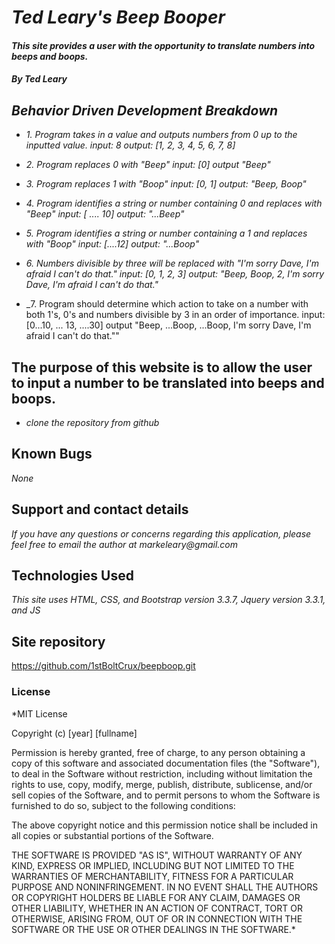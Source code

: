 
# _Ted Leary's Beep Booper_

#### _This site provides a user with the opportunity to translate numbers into beeps and boops._

#### _By Ted Leary_

## _Behavior Driven Development Breakdown_

* _1. Program takes in a value and outputs numbers from 0 up to the inputted value.
input: 8
output: [1, 2, 3, 4, 5, 6, 7, 8]_

* _2. Program replaces 0 with "Beep"
input: [0]
output "Beep"_

* _3. Program replaces 1 with "Boop"
input: [0, 1]
output: "Beep, Boop"_

* _4. Program identifies a string or number containing 0 and replaces with "Beep"
input: [ .... 10]
output: "...Beep"_

* _5. Program identifies a string or number containing a 1 and replaces with "Boop"
input: [....12]
output: "...Boop"_

* _6. Numbers divisible by three will be replaced with "I'm sorry Dave, I'm afraid I can't do that."
input: [0, 1, 2, 3]
output: "Beep, Boop, 2, I'm sorry Dave, I'm afraid I can't do that."_

* _7. Program should determine which action to take on a number with both 1's, 0's and numbers divisible by 3 in an order of importance.
input: [0...10, ... 13, ....30]
output "Beep, ...Boop, ...Boop, I'm sorry Dave, I'm afraid I can't do that.""



## The purpose of this website is to allow the user to input a number to be translated into beeps and boops.

* _clone the repository from github_

## Known Bugs

_None_

## Support and contact details

_If you have any questions or concerns regarding this application, please feel free to email the author at markeleary@gmail.com_

## Technologies Used

_This site uses HTML, CSS, and Bootstrap version 3.3.7, Jquery version 3.3.1, and JS_

## Site repository

https://github.com/1stBoltCrux/beepboop.git

### License

*MIT License

Copyright (c) [year] [fullname]

Permission is hereby granted, free of charge, to any person obtaining a copy
of this software and associated documentation files (the "Software"), to deal
in the Software without restriction, including without limitation the rights
to use, copy, modify, merge, publish, distribute, sublicense, and/or sell
copies of the Software, and to permit persons to whom the Software is
furnished to do so, subject to the following conditions:

The above copyright notice and this permission notice shall be included in all
copies or substantial portions of the Software.

THE SOFTWARE IS PROVIDED "AS IS", WITHOUT WARRANTY OF ANY KIND, EXPRESS OR
IMPLIED, INCLUDING BUT NOT LIMITED TO THE WARRANTIES OF MERCHANTABILITY,
FITNESS FOR A PARTICULAR PURPOSE AND NONINFRINGEMENT. IN NO EVENT SHALL THE
AUTHORS OR COPYRIGHT HOLDERS BE LIABLE FOR ANY CLAIM, DAMAGES OR OTHER
LIABILITY, WHETHER IN AN ACTION OF CONTRACT, TORT OR OTHERWISE, ARISING FROM,
OUT OF OR IN CONNECTION WITH THE SOFTWARE OR THE USE OR OTHER DEALINGS IN THE
SOFTWARE.*
